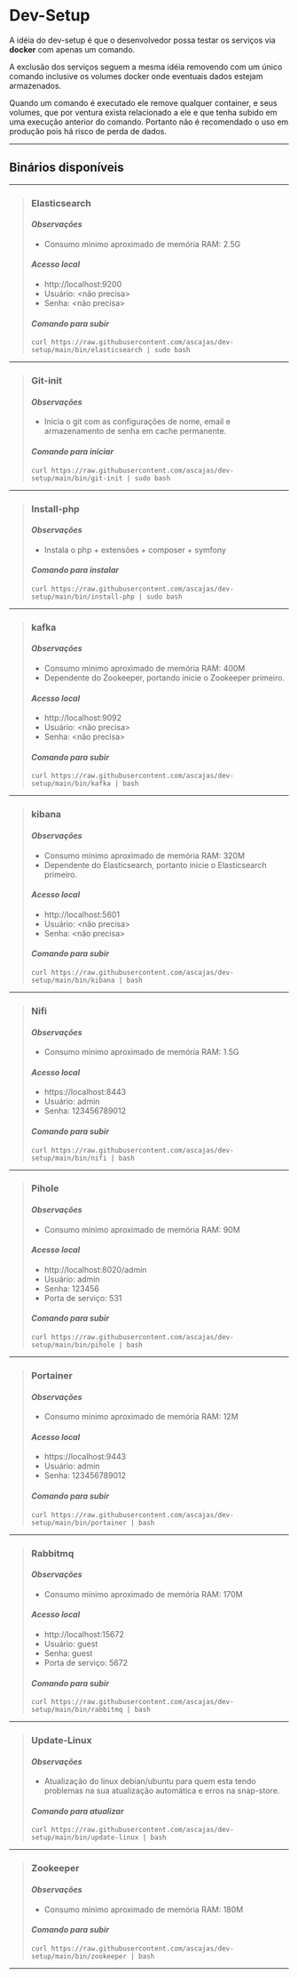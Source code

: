 # Dev-Setup

A idéia do dev-setup é que o desenvolvedor possa testar os serviços via **docker** com apenas um comando.

A exclusão dos serviços seguem a mesma idéia removendo com um único comando inclusive os volumes docker onde eventuais dados estejam armazenados.

Quando um comando é executado ele remove qualquer container, e seus volumes, que por ventura exista relacionado a ele e que tenha subido em uma execução anterior do comando. Portanto não é recomendado o uso em produção pois há risco de perda de dados.
***

## Binários disponíveis  
***
> ### Elasticsearch
> #### *Observações*
> - Consumo mínimo aproximado de memória RAM: 2.5G
> #### *Acesso local* 
> - http://localhost:9200
> - Usuário: <não precisa>  
> - Senha: <não precisa>  
> #### *Comando para subir* 
> ``` curl https://raw.githubusercontent.com/ascajas/dev-setup/main/bin/elasticsearch | sudo bash ```
***

> ### Git-init
> #### *Observações*
> - Inicia o git com as configurações de nome, email e armazenamento de senha em cache permanente.
> #### *Comando para iniciar* 
> ``` curl https://raw.githubusercontent.com/ascajas/dev-setup/main/bin/git-init | sudo bash ```
***

> ### Install-php
> #### *Observações*
> - Instala o php + extensões + composer + symfony
> #### *Comando para instalar* 
> ``` curl https://raw.githubusercontent.com/ascajas/dev-setup/main/bin/install-php | sudo bash ```
***

> ### kafka
> #### *Observações*
> - Consumo mínimo aproximado de memória RAM: 400M
> - Dependente do Zookeeper, portando inicie o Zookeeper primeiro.
> #### *Acesso local* 
> - http://localhost:9092
> - Usuário: <não precisa>  
> - Senha: <não precisa>  
> #### *Comando para subir* 
> ``` curl https://raw.githubusercontent.com/ascajas/dev-setup/main/bin/kafka | bash ```
***

> ### kibana
> #### *Observações*
> - Consumo mínimo aproximado de memória RAM: 320M
> - Dependente do Elasticsearch, portanto inicie o Elasticsearch primeiro.
> #### *Acesso local* 
> - http://localhost:5601
> - Usuário: <não precisa>  
> - Senha: <não precisa>  
> #### *Comando para subir* 
> ``` curl https://raw.githubusercontent.com/ascajas/dev-setup/main/bin/kibana | bash ```
***

> ### Nifi
> #### *Observações*
> - Consumo mínimo aproximado de memória RAM: 1.5G
> #### *Acesso local* 
> - https://localhost:8443
> - Usuário: admin  
> - Senha: 123456789012  
> #### *Comando para subir* 
> ``` curl https://raw.githubusercontent.com/ascajas/dev-setup/main/bin/nifi | bash ```
***

> ### Pihole
> #### *Observações*
> - Consumo mínimo aproximado de memória RAM: 90M
> #### *Acesso local* 
> - http://localhost:8020/admin
> - Usuário: admin  
> - Senha: 123456  
> - Porta de serviço: 531
> #### *Comando para subir* 
> ``` curl https://raw.githubusercontent.com/ascajas/dev-setup/main/bin/pihole | bash ```
***
> ### Portainer
> #### *Observações*
> - Consumo mínimo aproximado de memória RAM: 12M
> #### *Acesso local* 
> - https://localhost:9443
> - Usuário: admin  
> - Senha: 123456789012  
> #### *Comando para subir* 
> ``` curl https://raw.githubusercontent.com/ascajas/dev-setup/main/bin/portainer | bash ```
***
> ### Rabbitmq
> #### *Observações*
> - Consumo mínimo aproximado de memória RAM: 170M
> #### *Acesso local* 
> - http://localhost:15672  
> - Usuário: guest  
> - Senha: guest  
> - Porta de serviço: 5672
> #### *Comando para subir* 
> ``` curl https://raw.githubusercontent.com/ascajas/dev-setup/main/bin/rabbitmq | bash ```
***
> ### Update-Linux
> #### *Observações*
> - Atualização do linux debian/ubuntu para quem esta tendo problemas na sua atualização automática e erros na snap-store. 
> #### *Comando para atualizar* 
> ``` curl https://raw.githubusercontent.com/ascajas/dev-setup/main/bin/update-linux | bash ```
***
> ### Zookeeper
> #### *Observações*
> - Consumo mínimo aproximado de memória RAM: 180M
> #### *Comando para subir* 
> ``` curl https://raw.githubusercontent.com/ascajas/dev-setup/main/bin/zookeeper | bash ```
***
